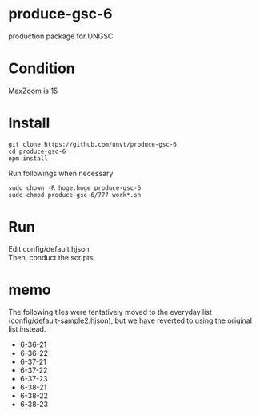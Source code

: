 # produce-gsc-6
production package for UNGSC

# Condition
MaxZoom is 15

# Install
```
git clone https://github.com/unvt/produce-gsc-6
cd produce-gsc-6
npm install
```

Run followings when necessary

```
sudo chown -R hoge:hoge produce-gsc-6
sudo chmod produce-gsc-6/777 work*.sh
```

# Run
Edit config/default.hjson   
Then, conduct the scripts.


# memo
The following tiles were tentatively moved to the everyday list (config/default-sample2.hjson), but we have reverted to using the original list instead.
 * 6-36-21
 * 6-36-22
 * 6-37-21
 * 6-37-22
 * 6-37-23
 * 6-38-21
 * 6-38-22
 * 6-38-23
  
